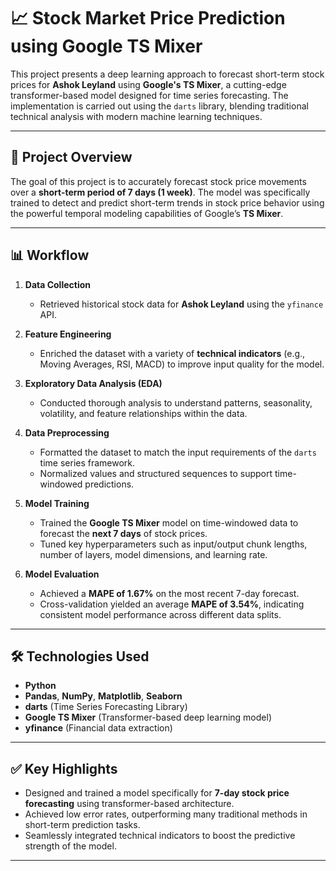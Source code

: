 # 📈 Stock Market Price Prediction using Google TS Mixer

This project presents a deep learning approach to forecast short-term stock prices for **Ashok Leyland** using **Google's TS Mixer**, a cutting-edge transformer-based model designed for time series forecasting. The implementation is carried out using the `darts` library, blending traditional technical analysis with modern machine learning techniques.

---

## 🔧 Project Overview

The goal of this project is to accurately forecast stock price movements over a **short-term period of 7 days (1 week)**. The model was specifically trained to detect and predict short-term trends in stock price behavior using the powerful temporal modeling capabilities of Google’s **TS Mixer**.

---

## 📊 Workflow

1. **Data Collection**  
   - Retrieved historical stock data for **Ashok Leyland** using the `yfinance` API.

2. **Feature Engineering**  
   - Enriched the dataset with a variety of **technical indicators** (e.g., Moving Averages, RSI, MACD) to improve input quality for the model.

3. **Exploratory Data Analysis (EDA)**  
   - Conducted thorough analysis to understand patterns, seasonality, volatility, and feature relationships within the data.

4. **Data Preprocessing**  
   - Formatted the dataset to match the input requirements of the `darts` time series framework.
   - Normalized values and structured sequences to support time-windowed predictions.

5. **Model Training**  
   - Trained the **Google TS Mixer** model on time-windowed data to forecast the **next 7 days** of stock prices.
   - Tuned key hyperparameters such as input/output chunk lengths, number of layers, model dimensions, and learning rate.

6. **Model Evaluation**  
   - Achieved a **MAPE of 1.67%** on the most recent 7-day forecast.
   - Cross-validation yielded an average **MAPE of 3.54%**, indicating consistent model performance across different data splits.

---

## 🛠️ Technologies Used

- **Python**
- **Pandas**, **NumPy**, **Matplotlib**, **Seaborn**
- **darts** (Time Series Forecasting Library)
- **Google TS Mixer** (Transformer-based deep learning model)
- **yfinance** (Financial data extraction)

---

## ✅ Key Highlights

- Designed and trained a model specifically for **7-day stock price forecasting** using transformer-based architecture.
- Achieved low error rates, outperforming many traditional methods in short-term prediction tasks.
- Seamlessly integrated technical indicators to boost the predictive strength of the model.

---
